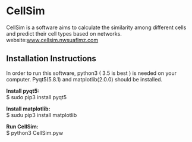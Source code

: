 # CellSim
CellSim is a software aims to calculate the similarity among different cells and predict their cell types based on networks.
website:<a herf="www.cellsim.nwsuaflmz.com">www.cellsim.nwsuaflmz.com </a>


## Installation Instructions
<p>In order to run this software, python3 ( 3.5 is best ) is needed on your computer. Pyqt5(5.8.1) and matplotlib(2.0.0) should be installed.</p>

<b>Install pyqt5:</b><br>
$ sudo pip3 install pyqt5<br>

<b>Install matplotlib:</b><br>
$ sudu pip3 install matplotlib<br>

<b>Run CellSim:</b><br>
$ python3 CellSim.pyw<br>
